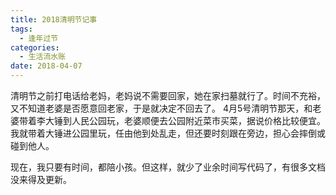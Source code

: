 ```yaml
---
title: 2018清明节记事
tags:
  - 逢年过节
categories:
  - 生活流水账
date: 2018-04-07
---
```


清明节之前打电话给老妈，老妈说不需要回家，她在家扫墓就行了。时间不充裕，又不知道老婆是否愿意回老家，于是就决定不回去了。
4月5号清明节那天，和老婆带着李大锤到人民公园玩，老婆顺便去公园附近菜市买菜，据说价格比较便宜。我就带着大锤进公园里玩，任由他到处乱走，但还要时刻跟在旁边，担心会摔倒或碰到他人。

现在，我只要有时间，都陪小孩。但这样，就少了业余时间写代码了，有很多文档没来得及更新。

